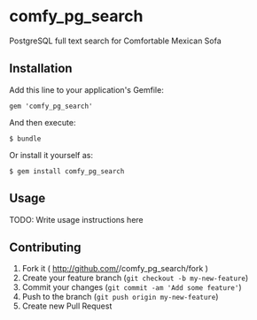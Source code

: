 comfy_pg_search
===============

PostgreSQL full text search for Comfortable Mexican Sofa

## Installation

Add this line to your application's Gemfile:

    gem 'comfy_pg_search'

And then execute:

    $ bundle

Or install it yourself as:

    $ gem install comfy_pg_search

## Usage

TODO: Write usage instructions here

## Contributing

1. Fork it ( http://github.com/<my-github-username>/comfy_pg_search/fork )
2. Create your feature branch (`git checkout -b my-new-feature`)
3. Commit your changes (`git commit -am 'Add some feature'`)
4. Push to the branch (`git push origin my-new-feature`)
5. Create new Pull Request
